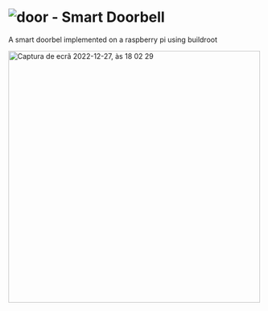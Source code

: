 #  ![door]() - Smart Doorbell 

 A smart doorbel implemented on a raspberry pi using buildroot

<img width="500" alt="Captura de ecrã 2022-12-27, às 18 02 29" src= "https://github.com/fabiodao/Door_SmartDoorbell/assets/73181897/e9df3100-df9a-4505-ab51-80c5c614c2d4">

